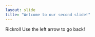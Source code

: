 ```yaml
---
layout: slide
title: "Welcome to our second slide!"
---
```

Rickroll
Use the left arrow to go back!
